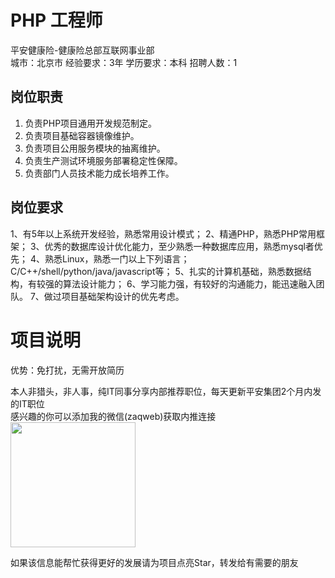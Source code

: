 # PHP 工程师
平安健康险-健康险总部互联网事业部  
城市：北京市 经验要求：3年 学历要求：本科  招聘人数：1

## 岗位职责
1. 负责PHP项目通用开发规范制定。
 2. 负责项目基础容器镜像维护。
 3. 负责项目公用服务模块的抽离维护。
 4. 负责生产测试环境服务部署稳定性保障。
 5. 负责部门人员技术能力成长培养工作。

## 岗位要求
1、有5年以上系统开发经验，熟悉常用设计模式；
 2、精通PHP，熟悉PHP常用框架；
 3、优秀的数据库设计优化能力，至少熟悉一种数据库应用，熟悉mysql者优先；
 4、熟悉Linux，熟悉一门以上下列语言；C/C++/shell/python/java/javascript等；
 5、扎实的计算机基础，熟悉数据结构，有较强的算法设计能力；
 6、学习能力强，有较好的沟通能力，能迅速融入团队。
 7、做过项目基础架构设计的优先考虑。

# 项目说明

优势：免打扰，无需开放简历

本人非猎头，非人事，纯IT同事分享内部推荐职位，每天更新平安集团2个月内发的IT职位  
感兴趣的你可以添加我的微信(zaqweb)获取内推连接  
<img src="https://github.com/zaqweb/PA-IT-JOBS/blob/master/WechatICode.jpeg"  height="200" width="200">

如果该信息能帮忙获得更好的发展请为项目点亮Star，转发给有需要的朋友




